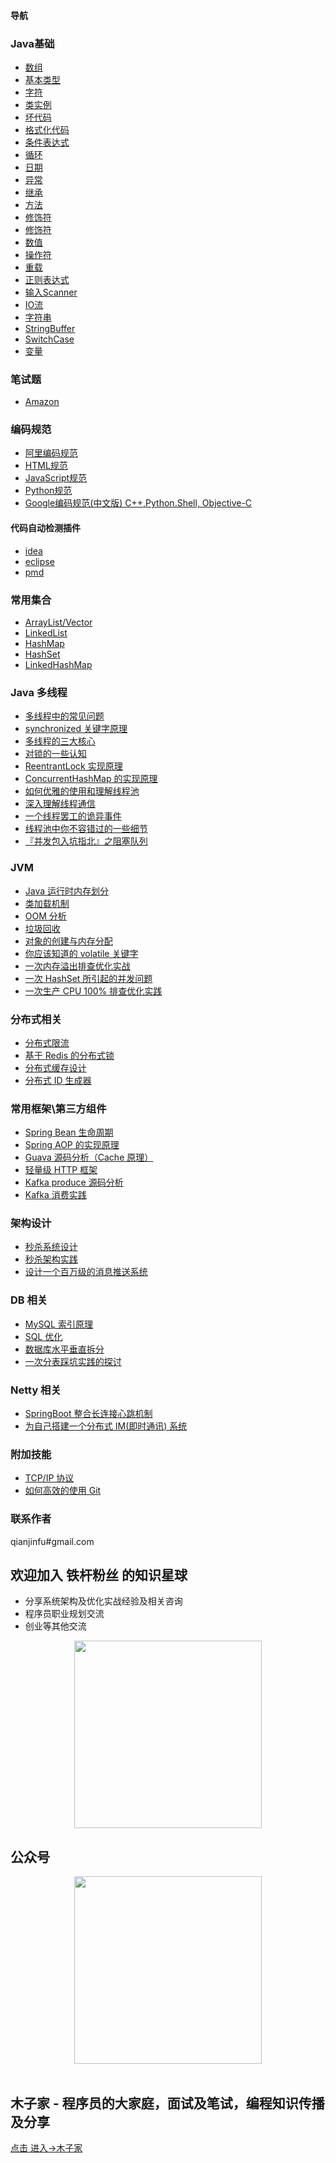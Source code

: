 
#### 导航

### Java基础
- <a href="https://gitee.com/changsong/jsong/tree/master/src/main/java/com/jsong/javabasic/array" target="_blank">数组</a>
- <a href="https://gitee.com/changsong/jsong/tree/master/src/main/java/com/jsong/javabasic/basictype" target="_blank">基本类型</a>
- <a href="https://gitee.com/changsong/jsong/tree/master/src/main/java/com/jsong/javabasic/character" target="_blank">字符</a>
- <a href="https://gitee.com/changsong/jsong/tree/master/src/main/java/com/jsong/javabasic/classinstance" target="_blank">类实例</a>
- <a href="https://gitee.com/changsong/jsong/tree/master/src/main/java/com/jsong/javabasic/cleancode" target="_blank">坏代码</a>
- <a href="https://gitee.com/changsong/jsong/tree/master/src/main/java/com/jsong/javabasic/codestyle" target="_blank">格式化代码</a>
- <a href="https://gitee.com/changsong/jsong/tree/master/src/main/java/com/jsong/javabasic/conditionalstatement" target="_blank">条件表达式</a>
- <a href="https://gitee.com/changsong/jsong/tree/master/src/main/java/com/jsong/javabasic/cyclicstructure" target="_blank">循环</a>
- <a href="https://gitee.com/changsong/jsong/tree/master/src/main/java/com/jsong/javabasic/date" target="_blank">日期</a>
- <a href="https://gitee.com/changsong/jsong/tree/master/src/main/java/com/jsong/javabasic/exception" target="_blank">异常</a>
- <a href="https://gitee.com/changsong/jsong/tree/master/src/main/java/com/jsong/javabasic/extend" target="_blank">继承</a>
- <a href="https://gitee.com/changsong/jsong/tree/master/src/main/java/com/jsong/javabasic/method" target="_blank">方法</a>
- <a href="https://gitee.com/changsong/jsong/tree/master/src/main/java/com/jsong/javabasic/modifier" target="_blank">修饰符</a>
- <a href="https://gitee.com/changsong/jsong/tree/master/src/main/java/com/jsong/javabasic/cyclicstructure" target="_blank">修饰符</a>
- <a href="https://gitee.com/changsong/jsong/tree/master/src/main/java/com/jsong/javabasic/number" target="_blank">数值</a>
- <a href="https://gitee.com/changsong/jsong/tree/master/src/main/java/com/jsong/javabasic/operator" target="_blank">操作符</a>
- <a href="https://gitee.com/changsong/jsong/tree/master/src/main/java/com/jsong/javabasic/override" target="_blank">重载</a>
- <a href="https://gitee.com/changsong/jsong/tree/master/src/main/java/com/jsong/javabasic/regularexpression" target="_blank">正则表达式</a>
- <a href="https://gitee.com/changsong/jsong/tree/master/src/main/java/com/jsong/javabasic/scanner" target="_blank">输入Scanner</a>
- <a href="https://gitee.com/changsong/jsong/tree/master/src/main/java/com/jsong/javabasic/stream" target="_blank">IO流</a>
- <a href="https://gitee.com/changsong/jsong/tree/master/src/main/java/com/jsong/javabasic/string" target="_blank">字符串</a>
- <a href="https://gitee.com/changsong/jsong/tree/master/src/main/java/com/jsong/javabasic/stringbuffer" target="_blank">StringBuffer</a>
- <a href="https://gitee.com/changsong/jsong/tree/master/src/main/java/com/jsong/javabasic/switchcase" target="_blank">SwitchCase</a>
- <a href="https://gitee.com/changsong/jsong/tree/master/src/main/java/com/jsong/javabasic/variable" target="_blank">变量</a>

### 笔试题
- [Amazon](https://www.muzjia.com/interview/amazon.html)

### 编码规范
- [阿里编码规范](https://www.muzjia.com/tech/code-guide/ali_code_guide.html)
- [HTML规范](https://www.muzjia.com/tech/code-guide/html_guide.html)
- [JavaScript规范](https://www.muzjia.com/tech/code-guide/javascript_guide.html)
- [Python规范](https://www.muzjia.com/tech/code-guide/python_guide.html)
- [Google编码规范(中文版) C++,Python.Shell, Objective-C](https://www.muzjia.com/tech/code-guide/OOM-analysis.html)

#### 代码自动检测插件
- [idea](https://github.com/alibaba/p3c/tree/master/idea-plugin)
- [eclipse](https://github.com/alibaba/p3c/tree/master/eclipse-plugin)
- [pmd](https://github.com/alibaba/p3c/tree/master/p3c-pmd)

### 常用集合
- [ArrayList/Vector](https://www.muzjia.com/#/collections/ArrayList.html)
- [LinkedList](https://www.muzjia.com/#/collections/LinkedList.html)
- [HashMap](https://www.muzjia.com/#/collections/HashMap.html)
- [HashSet](https://www.muzjia.com/#/collections/HashSet.html)
- [LinkedHashMap](https://www.muzjia.com/#/collections/LinkedHashMap.html)

### Java 多线程
- [多线程中的常见问题](https://www.muzjia.com/tech/thread/Thread-common-problem.html)
- [synchronized 关键字原理](https://www.muzjia.com/tech/thread/Synchronize.html)
- [多线程的三大核心](https://www.muzjia.com/tech/thread/Threadcore.html)
- [对锁的一些认知](https://www.muzjia.com/tech/thread/Java-lock.html)
- [ReentrantLock 实现原理 ](https://www.muzjia.com/tech/thread/ReentrantLock.html)
- [ConcurrentHashMap 的实现原理](https://www.muzjia.com/tech/thread/ConcurrentHashMap.html)
- [如何优雅的使用和理解线程池](https://www.muzjia.com/tech/thread/ThreadPoolExecutor.html)
- [深入理解线程通信](https://www.muzjia.com/tech/thread/thread-communication.html)
- [一个线程罢工的诡异事件](https://www.muzjia.com/tech/thread/thread-gone.html)
- [线程池中你不容错过的一些细节](https://www.muzjia.com/tech/thread/thread-gone2.html)
- [『并发包入坑指北』之阻塞队列](https://www.muzjia.com/tech/thread/ArrayBlockingQueue.html)

### JVM
- [Java 运行时内存划分](https://www.muzjia.com/tech/jvm/MemoryAllocation.html)
- [类加载机制](https://www.muzjia.com/tech/jvm/ClassLoad.html)
- [OOM 分析](https://www.muzjia.com/tech/jvm/OOM-analysis.html)
- [垃圾回收](https://www.muzjia.com/tech/jvm/GarbageCollection.html)
- [对象的创建与内存分配](https://www.muzjia.com/tech/jvm/newObject)
- [你应该知道的 volatile 关键字](https://www.muzjia.com/tech/jvm/volatile.html)
- [一次内存溢出排查优化实战](https://www.muzjia.com/tech/jvm/OOM-Disruptor/)
- [一次 HashSet 所引起的并发问题](https://www.muzjia.com/tech/jvm/JVM-concurrent-HashSet-problem.html)
- [一次生产 CPU 100% 排查优化实践](https://www.muzjia.com/tech/jvm/cpu-percent-100.html)

### 分布式相关
- [分布式限流](https://www.muzjia.com/tech/distributed/Distributed-Limit.html.html)
- [基于 Redis 的分布式锁](https://www.muzjia.com/tech/distributed/distributed-lock-redis/.html)
- [分布式缓存设计](https://www.muzjia.com/tech/cache/Cache-design.html)
- [分布式 ID 生成器](https://www.muzjia.com/tech/cache/ID-generator.html)

### 常用框架\第三方组件
- [Spring Bean 生命周期](https://github.com/changsong/jsong/blob/master/md/spring/spring-bean-lifecycle)
- [Spring AOP 的实现原理](https://github.com/changsong/jsong/blob/master/md/SpringAOP) 
- [Guava 源码分析（Cache 原理）](https://jsong.top/2018/06/13/guava/guava-cache/)
- [轻量级 HTTP 框架](https://github.com/jsong/cicada)
- [Kafka produce 源码分析](https://www.muzjia.com/#/kafka/kafka-product)
- [Kafka 消费实践](https://www.muzjia.com/#/frame/kafka-consumer)

### 架构设计
- [秒杀系统设计](https://github.com/changsong/jsong/blob/master/md/Spike)
- [秒杀架构实践](http://jsong.top/2018/05/07/ssm/SSM18-seconds-kill/)
- [设计一个百万级的消息推送系统](https://github.com/changsong/jsong/blob/master/md/architecture-design/million-sms-push)

### DB 相关
- [MySQL 索引原理](https://github.com/changsong/jsong/blob/master/md/MySQL-Index)
- [SQL 优化](https://github.com/changsong/jsong/blob/master/md/SQL-optimization)
- [数据库水平垂直拆分](https://github.com/changsong/jsong/blob/master/md/DB-split)
- [一次分表踩坑实践的探讨](docs/db/sharding-db)

### Netty 相关
- [SpringBoot 整合长连接心跳机制](https://jsong.top/2018/05/24/netty/Netty(1)TCP-Heartbeat/)
- [为自己搭建一个分布式 IM(即时通讯) 系统](https://github.com/jsong/cim)

### 附加技能
- [TCP/IP 协议](https://github.com/changsong/jsong/blob/master/md/TCP-IP)
- [如何高效的使用 Git](https://github.com/changsong/jsong/blob/master/md/additional-skills/how-to-use-git-efficiently)


### 联系作者
qianjinfu#gmail.com

## 欢迎加入 铁杆粉丝 的知识星球
- 分享系统架构及优化实战经验及相关咨询
- 程序员职业规划交流
- 创业等其他交流
<div align="center">  
    <img src="https://jsong-data.oss-cn-hangzhou.aliyuncs.com/image/knowlege_logo.jpg" width="300"/> 
</div>

## 公众号
<div align="center">  
    <img src="https://jsong-data.oss-cn-hangzhou.aliyuncs.com/image/json_logo.jpg" width="300"/> 
</div>
<br/>

## 木子家 - 程序员的大家庭，面试及笔试，编程知识传播及分享
[点击 进入->木子家](https://www.muzjia.com/#/contactme)

